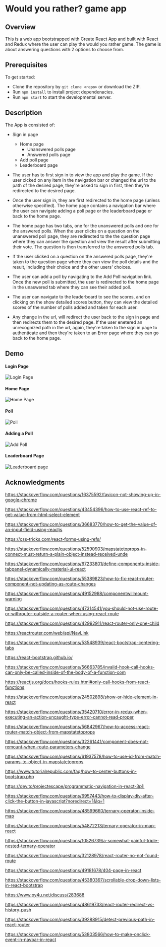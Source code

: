 # Would you rather? game app

## Overview

This is a web app bootstrapped with Create React App and built with React and Redux where the user can play the would you rather game. The game is about answering questions with 2 options to choose from.


## Prerequisites

To get started: 
- Clone the repository by `git clone <repo>` or download the ZIP.
- Run `npm install` to install project dependenacies.
- Run `npm start` to start the developmental server.

## Description

The App is consisted of:
- Sign in page
   - Home page
      - Unanswered polls page
      - Answered polls page
   - Add poll page
   - Leaderboard page

- The user has to first sign in to view the app and play the game. If the user cicked on any item in the navigation bar or changed the url to the path of the desired page, they're asked to sign in first, then they're redirected to the desired page.

- Once the user sign in, they are first redirected to the home page (unless otherwise specified). The home page contains a navigation bar where the user can navigate adding a poll page or the leaderboard page or back to the home page.

- The home page has two tabs, one for the unanswered polls and one for the answered polls. When the user clicks on a question on the unanswered poll page, they are redirected to the the question page where they can answer the question and view the result after submitting their vote. The question is then transferred to the answered polls tab.

- If the user clicked on a question on the answered polls page, they're taken to the question page where they can view the poll details and the result, including their choice and the other users' choices.

- The user can add a poll by navigating to the Add Poll navigation link. Once the new poll is submitted, the user is redirected to the home page in the unaswered tab where they can see their added poll.

- The user can navigate to the leaderboard to see the scores, and on clicking on the show detailed scores button, they can view the detailed scores of the number of polls added and taken for each user.

- Any change in the url, will redirect the user back to the sign in page and then redirects them to the desired page. If the user enetered an unrecognized path in the url, again, they're taken to the sign in page to authenticate and then they're taken to an Error page where they can go back to the home page.

## Demo

#### Login Page
![Login Page](demo/login.PNG)

#### Home Page
![Home Page](demo/home.PNG)

#### Poll
![Poll](demo/poll.PNG)

#### Adding a Poll
![Add Poll](demo/addPoll.PNG)

#### Leaderboard Page
![Leaderboard page](demo/leaderboard.PNG)


## Acknowledgments

https://stackoverflow.com/questions/16375592/favicon-not-showing-up-in-google-chrome

https://stackoverflow.com/questions/43454396/how-to-use-react-ref-to-get-value-from-html-select-element

https://stackoverflow.com/questions/36683770/how-to-get-the-value-of-an-input-field-using-reactjs

https://css-tricks.com/react-forms-using-refs/

https://stackoverflow.com/questions/52590903/mapstatetoprops-in-connect-must-return-a-plain-object-instead-received-unde

https://stackoverflow.com/questions/67233801/define-components-inside-tabpanel-dynamically-material-ui-react

https://stackoverflow.com/questions/55389823/how-to-fix-react-router-component-not-updating-as-route-changes

https://stackoverflow.com/questions/49152988/componentwillmount-warning

https://stackoverflow.com/questions/47314541/you-should-not-use-route-or-withrouter-outside-a-router-when-using-react-route

https://stackoverflow.com/questions/42992911/react-router-only-one-child

https://reactrouter.com/web/api/NavLink

https://stackoverflow.com/questions/53548939/react-bootstrap-centering-tabs

https://react-bootstrap.github.io/

https://stackoverflow.com/questions/56663785/invalid-hook-call-hooks-can-only-be-called-inside-of-the-body-of-a-function-com

https://reactjs.org/docs/hooks-rules.html#only-call-hooks-from-react-functions

https://stackoverflow.com/questions/24502898/show-or-hide-element-in-react

https://stackoverflow.com/questions/35420710/error-in-redux-when-executing-an-action-uncaught-type-error-cannot-read-proper

https://stackoverflow.com/questions/56842967/how-to-access-react-router-match-object-from-mapstatetoprops

https://stackoverflow.com/questions/32261441/component-does-not-remount-when-route-parameters-change

https://stackoverflow.com/questions/61937578/how-to-use-id-from-match-params-to-object-in-mapstatetoprops

https://www.tutorialrepublic.com/faq/how-to-center-buttons-in-bootstrap.php

https://dev.to/projectescape/programmatic-navigation-in-react-3p1l

https://stackoverflow.com/questions/6957443/how-to-display-div-after-click-the-button-in-javascript?noredirect=1&lq=1

https://stackoverflow.com/questions/48599660/ternary-operator-inside-map

https://stackoverflow.com/questions/54872213/ternary-operator-in-map-react

https://stackoverflow.com/questions/10526739/a-somewhat-painful-triple-nested-ternary-operator

https://stackoverflow.com/questions/32128978/react-router-no-not-found-route

https://stackoverflow.com/questions/49181678/404-page-in-react

https://stackoverflow.com/questions/45380397/scrollable-drop-down-lists-in-react-bootstrap

https://www.py4u.net/discuss/283688

https://stackoverflow.com/questions/48619733/react-router-redirect-vs-history-push

https://stackoverflow.com/questions/39288915/detect-previous-path-in-react-router

https://stackoverflow.com/questions/53803566/how-to-make-onclick-event-in-navbar-in-react

